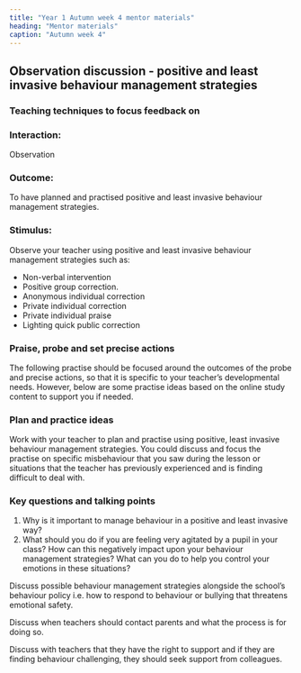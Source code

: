 ```yaml
---
title: "Year 1 Autumn week 4 mentor materials"
heading: "Mentor materials"
caption: "Autumn week 4"
---
```


## Observation discussion - positive and least invasive behaviour management strategies

### Teaching techniques to focus feedback on

### Interaction:

Observation

### Outcome:

To have planned and practised positive and least invasive behaviour management strategies.

### Stimulus:

Observe your teacher using positive and least invasive behaviour management strategies such as:

- Non-verbal intervention
- Positive group correction.
- Anonymous individual correction
- Private individual correction
- Private individual praise
- Lighting quick public correction

### Praise, probe and set precise actions

The following practise should be focused around the outcomes of the probe and precise actions, so that it is specific to your teacher’s developmental needs. However, below are some practise ideas based on the online study content to support you if needed.

### Plan and practice ideas

Work with your teacher to plan and practise using positive, least invasive behaviour management strategies. You could discuss and focus the practise on specific misbehaviour that you saw during the lesson or situations that the teacher has previously experienced and is finding difficult to deal with.

### Key questions and talking points

1. Why is it important to manage behaviour in a positive and least invasive way?
2. What should you do if you are feeling very agitated by a pupil in your class? How can this negatively impact upon your behaviour management strategies? What can you do to help you control your emotions in these situations?

Discuss possible behaviour management strategies alongside the school’s behaviour policy i.e. how to respond to behaviour or bullying that threatens emotional safety.

Discuss when teachers should contact parents and what the process is for doing so.

Discuss with teachers that they have the right to support and if they are finding behaviour challenging, they should seek support from colleagues.
